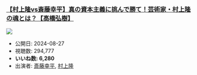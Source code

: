 ### [【村上隆vs斎藤幸平】真の資本主義に挑んで勝て！芸術家・村上隆の魂とは？【高橋弘樹】](https://www.youtube.com/watch?v=ZLU7eBFn5bg)
[![](https://img.youtube.com/vi/ZLU7eBFn5bg/sddefault.jpg)](https://www.youtube.com/watch?v=ZLU7eBFn5bg)
-   公開日: 2024-08-27
-   視聴数: 294,777
-   **いいね数: 6,280**
-   出演者: [斎藤幸平](/rehacq_fan/people/斎藤幸平 "wikilink"), [村上隆](/rehacq_fan/people/村上隆 "wikilink")
